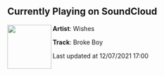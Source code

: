 ## Currently Playing on SoundCloud

[<img align="left" width="100" src="https://i1.sndcdn.com/artworks-000381049182-rmalt7-t500x500.jpg">](https://soundcloud.com/wishes333/broke-boy-official)

**Artist**: Wishes 

**Track**: Broke Boy

Last updated at 12/07/2021 17:00

